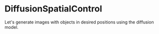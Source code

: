 # DiffusionSpatialControl
Let's generate images with objects in desired positions using the diffusion model.
